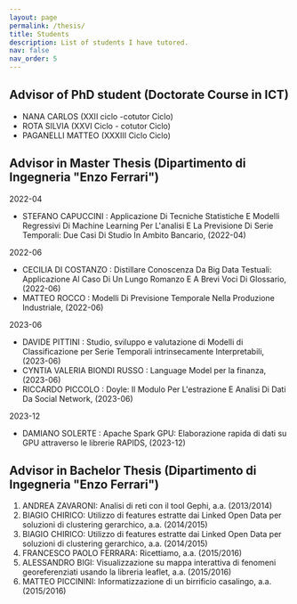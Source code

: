 ```yaml
---
layout: page
permalink: /thesis/
title: Students
description: List of students I have tutored.
nav: false
nav_order: 5
---
```


## Advisor of PhD student (Doctorate Course in ICT)

- NANA CARLOS (XXII ciclo -cotutor Ciclo)
- ROTA SILVIA (XXVI Ciclo - cotutor Ciclo)
- PAGANELLI MATTEO (XXXIII Ciclo Ciclo)

## Advisor in Master Thesis (Dipartimento di Ingegneria "Enzo Ferrari")


2022-04
- STEFANO CAPUCCINI : Applicazione Di Tecniche Statistiche E Modelli Regressivi Di Machine Learning Per L'analisi E La Previsione Di Serie Temporali: Due Casi Di Studio In Ambito Bancario, (2022-04)

2022-06
- CECILIA DI COSTANZO : Distillare Conoscenza Da Big Data Testuali: Applicazione Al Caso Di Un Lungo Romanzo E A Brevi Voci Di Glossario, (2022-06)
- MATTEO ROCCO : Modelli Di Previsione Temporale Nella Produzione Industriale, (2022-06)

2023-06
- DAVIDE PITTINI : Studio, sviluppo e valutazione di Modelli di Classificazione per Serie Temporali intrinsecamente Interpretabili, (2023-06)
- CYNTIA VALERIA BIONDI RUSSO : Language Model per la finanza, (2023-06)
- RICCARDO PICCOLO : Doyle: Il Modulo Per L'estrazione E Analisi Di Dati Da Social Network, (2023-06)

2023-12
- DAMIANO SOLERTE : Apache Spark GPU: Elaborazione rapida di dati su GPU attraverso le librerie RAPIDS, (2023-12)

## Advisor in Bachelor Thesis (Dipartimento di Ingegneria "Enzo Ferrari")

1.   ANDREA ZAVARONI: Analisi di reti con il tool Gephi, a.a. (2013/2014)
2.   BIAGIO CHIRICO: Utilizzo di features estratte dai Linked Open Data per soluzioni di clustering gerarchico, a.a. (2014/2015)
3.   BIAGIO CHIRICO: Utilizzo di features estratte dai Linked Open Data per soluzioni di clustering gerarchico, a.a. (2014/2015)
4.   FRANCESCO PAOLO FERRARA: Ricettiamo, a.a. (2015/2016)
5.   ALESSANDRO BIGI: Visualizzazione su mappa interattiva di fenomeni georeferenziati usando la libreria leaflet, a.a. (2015/2016)
6.   MATTEO PICCININI: Informatizzazione di un birrificio casalingo, a.a. (2015/2016)
